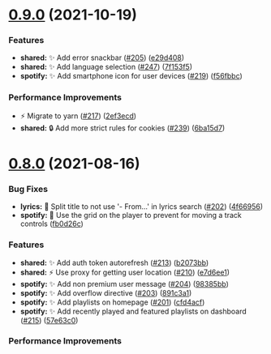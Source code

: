 # [0.9.0](https://github.com/ArturBa/spotify-karaoke/compare/v0.8.0...v0.9.0) (2021-10-19)

### Features

- **shared:** :sparkles: Add error snackbar ([#205](https://github.com/ArturBa/spotify-karaoke/issues/205)) ([e29d408](https://github.com/ArturBa/spotify-karaoke/commit/e29d4082685b090346e2ff8b3457c8810702e7df))
- **shared:** :sparkles: Add language selection ([#247](https://github.com/ArturBa/spotify-karaoke/issues/247)) ([7f153f5](https://github.com/ArturBa/spotify-karaoke/commit/7f153f58111a6a61cc99aeff469e10fe058259b2))
- **spotify:** :sparkles: Add smartphone icon for user devices ([#219](https://github.com/ArturBa/spotify-karaoke/issues/219)) ([f56fbbc](https://github.com/ArturBa/spotify-karaoke/commit/f56fbbcf9b6470365514ad892290a2521594f9cd))

### Performance Improvements

- :zap: Migrate to yarn ([#217](https://github.com/ArturBa/spotify-karaoke/issues/217)) ([2ef3ecd](https://github.com/ArturBa/spotify-karaoke/commit/2ef3ecd0f75b6ad8139a19696c5e4d0459c4e164))
- **shared:** :lock: Add more strict rules for cookies ([#239](https://github.com/ArturBa/spotify-karaoke/issues/239)) ([6ba15d7](https://github.com/ArturBa/spotify-karaoke/commit/6ba15d726f1e9bafb5a07ff3b232a284f797c905))

# [0.8.0](https://github.com/ArturBa/spotify-karaoke/compare/v0.7.0...v0.8.0) (2021-08-16)

### Bug Fixes

- **lyrics:** :bug: Split title to not use '- From...' in lyrics search ([#202](https://github.com/ArturBa/spotify-karaoke/issues/202)) ([4f66956](https://github.com/ArturBa/spotify-karaoke/commit/4f66956a112234d2825b63ed3dfada0a781d0f07))
- **spotify:** :bug: Use the grid on the player to prevent for moving a track controls ([fb0d26c](https://github.com/ArturBa/spotify-karaoke/commit/fb0d26ce9f1ee28af6950ec43a181b0e32ee29b5))

### Features

- **shared:** :sparkles: Add auth token autorefresh ([#213](https://github.com/ArturBa/spotify-karaoke/issues/213)) ([b2073bb](https://github.com/ArturBa/spotify-karaoke/commit/b2073bb3b08d8a90e0261013ab9097c31c699b49))
- **shared:** :zap: Use proxy for getting user location ([#210](https://github.com/ArturBa/spotify-karaoke/issues/210)) ([e7d6ee1](https://github.com/ArturBa/spotify-karaoke/commit/e7d6ee140e8ae9622b70c6100e07dd1c618c7827))
- **spotify:** :sparkles: Add non premium user message ([#204](https://github.com/ArturBa/spotify-karaoke/issues/204)) ([98385bb](https://github.com/ArturBa/spotify-karaoke/commit/98385bbcb567a3c81e2348236b0a9863234f86cb))
- **spotify:** :sparkles: Add overflow directive ([#203](https://github.com/ArturBa/spotify-karaoke/issues/203)) ([891c3a1](https://github.com/ArturBa/spotify-karaoke/commit/891c3a10f41942b3e8b723b12f6f41d65cf5e19f))
- **spotify:** :sparkles: Add playlists on homepage ([#201](https://github.com/ArturBa/spotify-karaoke/issues/201)) ([cfd4acf](https://github.com/ArturBa/spotify-karaoke/commit/cfd4acf1e25c3b1f9f43b1fc1f50edc968a939c5))
- **spotify:** :sparkles: Add recently played and featured playlists on dashboard ([#215](https://github.com/ArturBa/spotify-karaoke/issues/215)) ([57e63c0](https://github.com/ArturBa/spotify-karaoke/commit/57e63c02dbb5006edb2a4d81afe5085e661cb827))

### Performance Improvements

- :zap: Split homepage views into modules for better first load impression ([#211](https://github.com/ArturBa/spotify-karaoke/issues/211)) ([357e414](https://github.com/ArturBa/spotify-karaoke/commit/357e414e7e478c0b32dbfb4937885fe5c2f6462b))
- **shared:** :chart_with_upwards_trend: Improve google analytics tracking ([#214](https://github.com/ArturBa/spotify-karaoke/issues/214)) ([5493618](https://github.com/ArturBa/spotify-karaoke/commit/54936185fcf22d4b9d0f9f8af7993e68696948f5))

# [0.7.0](https://github.com/ArturBa/spotify-karaoke/compare/v0.6.0...v0.7.0) (2021-08-14)

### Features

- :lipstick: Add homepage padding on large screens ([#196](https://github.com/ArturBa/spotify-karaoke/issues/196)) ([9177aae](https://github.com/ArturBa/spotify-karaoke/commit/9177aae32cdeff47fdf7f84d9e5d6f20f5efed53))
- **lyrics:** :sparkles: Filter lyrics to use only lrc files ([#194](https://github.com/ArturBa/spotify-karaoke/issues/194)) ([55737a5](https://github.com/ArturBa/spotify-karaoke/commit/55737a56364a2a16203ef8abb8fb91e7431091b8))
- **spotify:** :sparkles: Add play button on track ([#197](https://github.com/ArturBa/spotify-karaoke/issues/197)) ([f5cac99](https://github.com/ArturBa/spotify-karaoke/commit/f5cac99f650199191b86208f5abf8eaa56c9c8a8))
- **spotify:** :sparkles: Add play on details view ([#195](https://github.com/ArturBa/spotify-karaoke/issues/195)) ([c1a7372](https://github.com/ArturBa/spotify-karaoke/commit/c1a737280adc698bd53dd63e0e798e36426b20ce))

# [0.6.0](https://github.com/ArturBa/spotify-karaoke/compare/v0.5.0...v0.6.0) (2021-08-12)

### Bug Fixes

- Add a login authorization info ([#159](https://github.com/ArturBa/spotify-karaoke/issues/159)) ([030ab72](https://github.com/ArturBa/spotify-karaoke/commit/030ab72dbbce6af59584dcd13d5d6125ae09538d))
- **components:** :lipstick: Card wrapper single line height ([#174](https://github.com/ArturBa/spotify-karaoke/issues/174)) ([162ed6d](https://github.com/ArturBa/spotify-karaoke/commit/162ed6da53486e97881a65435874eb9046498c04))
- **interceptor:** :bug: Fix refresh token login in interceptor ([#175](https://github.com/ArturBa/spotify-karaoke/issues/175)) ([185446a](https://github.com/ArturBa/spotify-karaoke/commit/185446ac8166ec3a1f405fdbd1ce16be1b96d725))
- **shared:** :bug: Remove duplicate user country requests ([#178](https://github.com/ArturBa/spotify-karaoke/issues/178)) ([35bedfe](https://github.com/ArturBa/spotify-karaoke/commit/35bedfef8705eef9ac61447d41a0db141a581916))

### Features

- **spotify:** :sparkles: Add a device selection ([#168](https://github.com/ArturBa/spotify-karaoke/issues/168)) ([5159c07](https://github.com/ArturBa/spotify-karaoke/commit/5159c078c95195dcbac76244e16935e54ebf347f))
- **spotify:** :sparkles: Add track search ([#184](https://github.com/ArturBa/spotify-karaoke/issues/184)) ([36ff3b6](https://github.com/ArturBa/spotify-karaoke/commit/36ff3b6a5884182853c993c3abc0398085f15277))
- **spotify:** :sparkles: Add user playlists on sidebar ([#176](https://github.com/ArturBa/spotify-karaoke/issues/176)) ([076d5a2](https://github.com/ArturBa/spotify-karaoke/commit/076d5a2e870efeeb3b9dad47b49439c186afd443))

# [0.5.0](https://github.com/ArturBa/spotify-karaoke/compare/v0.4.0...v0.5.0) (2021-07-27)

### Bug Fixes

- :bug: dropdown menu button ([#99](https://github.com/ArturBa/spotify-karaoke/issues/99)) ([b220241](https://github.com/ArturBa/spotify-karaoke/commit/b220241009da94a51fbed27d50513fec61a371ad))
- :bug: Set title when null is passed ([#113](https://github.com/ArturBa/spotify-karaoke/issues/113)) ([6e816dc](https://github.com/ArturBa/spotify-karaoke/commit/6e816dc76fb09cd2c04957490f0bdaeb37a4de92))
- :lock: Fix regex vulnerability ([#98](https://github.com/ArturBa/spotify-karaoke/issues/98)) ([22fc9a6](https://github.com/ArturBa/spotify-karaoke/commit/22fc9a68d548c553a26ae3a4db6ad7365d2a6814))

### Features

- :memo: Add readme on welcome page ([#112](https://github.com/ArturBa/spotify-karaoke/issues/112)) ([e7898f7](https://github.com/ArturBa/spotify-karaoke/commit/e7898f7b33f68cc9d06a3d9fb42ceab008de911d))
- **spotify:** :sparkles: Add autofocus directive ([#126](https://github.com/ArturBa/spotify-karaoke/issues/126)) ([798ed89](https://github.com/ArturBa/spotify-karaoke/commit/798ed89e57137f4dcc0935eb6e63adb2f7fa58f6))
- **spotify:** :sparkles: Add playlist details view ([#105](https://github.com/ArturBa/spotify-karaoke/issues/105)) ([26168e0](https://github.com/ArturBa/spotify-karaoke/commit/26168e03ace5e55f8103012bdaa870bbaa1a1d72))
- **spotify:** :sparkles: Add search playlist view ([#96](https://github.com/ArturBa/spotify-karaoke/issues/96)) ([19a80c3](https://github.com/ArturBa/spotify-karaoke/commit/19a80c317c41e0ef5131df67f074bc34be9a9eef))

# [0.4.0](https://github.com/ArturBa/spotify-karaoke/compare/v0.3.0...v0.4.0) (2021-07-17)

### Features

- :art: Add storybook addons ([#62](https://github.com/ArturBa/spotify-karaoke/issues/62)) ([be5fb84](https://github.com/ArturBa/spotify-karaoke/commit/be5fb84a8460de5f896bce8d29e7ca291a8f0339))
- **spotify:** :sparkles: Add a current song in a page title ([#59](https://github.com/ArturBa/spotify-karaoke/issues/59)) ([0c19067](https://github.com/ArturBa/spotify-karaoke/commit/0c1906701c216a322c032b45f0a468700dd36a9b))
- **spotify:** :sparkles: Add auto pagination handle ([#56](https://github.com/ArturBa/spotify-karaoke/issues/56)) ([763bbc3](https://github.com/ArturBa/spotify-karaoke/commit/763bbc3159717824748936bba625992216c711a6))
- **spotify:** :sparkles: Add card wrapper ([#54](https://github.com/ArturBa/spotify-karaoke/issues/54)) ([213733f](https://github.com/ArturBa/spotify-karaoke/commit/213733f9a3e4e58088dac3e23c77a2e8539c3653))
- **spotify:** :sparkles: Add Playlist Card Decorator ([#77](https://github.com/ArturBa/spotify-karaoke/issues/77)) ([675088a](https://github.com/ArturBa/spotify-karaoke/commit/675088ab32f9c288905f05dd863269456cd166eb))
- **spotify:** :sparkles: Add search view ([#55](https://github.com/ArturBa/spotify-karaoke/issues/55)) ([4c7358d](https://github.com/ArturBa/spotify-karaoke/commit/4c7358d7f8cdca8b78f4c31afb29d43ec4ac1a58))

# [0.3.0](https://github.com/ArturBa/spotify/compare/v0.2.0...v0.3.0) (2021-06-26)

### Features

- **shared:** :sparkles: Add spotify market interceptor ([#50](https://github.com/ArturBa/spotify/issues/50)) ([1def952](https://github.com/ArturBa/spotify/commit/1def952974661a25b88dbb2df4bd229e5d1f0a6b))
- **spotify:** :sparkles: Add album card ([#52](https://github.com/ArturBa/spotify/issues/52)) ([7ae1468](https://github.com/ArturBa/spotify/commit/7ae1468e1034eb6fc47fb43db910f0e4d3a51a83))
- **spotify:** :sparkles: Add artist page ([#49](https://github.com/ArturBa/spotify/issues/49)) ([8901f13](https://github.com/ArturBa/spotify/commit/8901f139b9e953e913b55025abb2176054fad644))
- **spotify:** :sparkles: Add card view and storybooks ([#51](https://github.com/ArturBa/spotify/issues/51)) ([c2323bf](https://github.com/ArturBa/spotify/commit/c2323bf4fcd01a792822ead0a0919590675ac11b))
- **spotify:** :sparkles: Add navigation buttons ([#48](https://github.com/ArturBa/spotify/issues/48)) ([10d08dd](https://github.com/ArturBa/spotify/commit/10d08ddabe0a3eb0aaa5bcb76d05483210ed339f))

# [0.2.0](https://github.com/ArturBa/spotify/compare/v0.1.3...v0.2.0) (2021-05-07)

### Bug Fixes

- :ambulance: fix lyrics proxies ([#39](https://github.com/ArturBa/spotify/issues/39)) ([bfd168b](https://github.com/ArturBa/spotify/commit/bfd168bc0fb4db418364c51a0ed272df744bcf75))

### Features

- **lyrics:** :lipstick: Change lyrics display mode for more user friendly ([#41](https://github.com/ArturBa/spotify/issues/41)) ([6bc7495](https://github.com/ArturBa/spotify/commit/6bc74959f5782735fa18de45a28968fbc714467a))
- **shared:** :sparkles: Add app info modal ([#40](https://github.com/ArturBa/spotify/issues/40)) ([18d2ad6](https://github.com/ArturBa/spotify/commit/18d2ad6dca05310e15fac5a07a6458c6f4b7b3cc))
- **shared:** :sparkles: add keyboard shortcuts to the app ([#42](https://github.com/ArturBa/spotify/issues/42)) ([79317cb](https://github.com/ArturBa/spotify/commit/79317cba7b05290158b2485af92acf210ac49460))
- **spotify:** :lipstick: Add album cover on album view ([#44](https://github.com/ArturBa/spotify/issues/44)) ([eb5dbf4](https://github.com/ArturBa/spotify/commit/eb5dbf448aef9dfc362d16a3d63c67e1a9a266b3))

## [0.1.3](https://github.com/ArturBa/spotify/compare/v0.1.2...v0.1.3) (2021-04-29)

### Bug Fixes

- :ambulance: Fix proxies on production ([#38](https://github.com/ArturBa/spotify/issues/38)) ([f9c6897](https://github.com/ArturBa/spotify/commit/f9c6897fad41776082503c4db457dad9a232c62f))
- :bug: Wrong logo used page depending on dark/light mode ([#34](https://github.com/ArturBa/spotify/issues/34)) ([e58575f](https://github.com/ArturBa/spotify/commit/e58575f3f50f8c88114a616d02e5e8cffe3f921a))
- :lipstick: Adjust login page for mobile devices ([#37](https://github.com/ArturBa/spotify/issues/37)) ([0bff1f8](https://github.com/ArturBa/spotify/commit/0bff1f8270e168bb2ddae020ade841be46d7a7b9))
- :pencil2: Fix typo on main page ([#35](https://github.com/ArturBa/spotify/issues/35)) ([49d17c1](https://github.com/ArturBa/spotify/commit/49d17c1a9ace7fc9851a965c896cebc83861734c))

### Features

- :lipstick: Add dark mode toggle ([#36](https://github.com/ArturBa/spotify/issues/36)) ([eb119db](https://github.com/ArturBa/spotify/commit/eb119db4b22685d48f9cbdc7bf9b3a347633ba89))

## [0.1.2](https://github.com/ArturBa/spotify/compare/v0.1.0...v0.1.2) (2021-04-28)

### Features

- **spotify:** :alien: Fix user authorization ([#27](https://github.com/ArturBa/spotify/issues/27)) ([dcdc012](https://github.com/ArturBa/spotify/commit/dcdc0125b4cff9a736024298db76489f9e1e0f90))
- **spotify:** :alien: Use JWT for user authorization as described in Spotify API ([#29](https://github.com/ArturBa/spotify/issues/29)) ([77673b0](https://github.com/ArturBa/spotify/commit/77673b0d06e664556b5ed1b5442bc8f66c137f53))
- **spotify:** :sparkles: Add basic navigation bar and user logout ([#30](https://github.com/ArturBa/spotify/issues/30)) ([a5a1479](https://github.com/ArturBa/spotify/commit/a5a14794d733ea3dbb8894ab8c5aa43f9749eb60))
- **spotify:** :sparkles: Add login page to the app ([#31](https://github.com/ArturBa/spotify/issues/31)) ([bc2b7e0](https://github.com/ArturBa/spotify/commit/bc2b7e0503a29b884a0637d7476f630e3af49c3a))
- :globe_with_meridians: add i18n support ([#28](https://github.com/ArturBa/spotify/issues/28)) ([5b3b827](https://github.com/ArturBa/spotify/commit/5b3b8272be115400703797446bdfa3598e05342c))

# [0.1.0](https://github.com/ArturBa/spotify/compare/v0.0.2...v0.1.0) (2021-04-25)

### Features

- :heavy_plus_sign: Add a release-it tool ([#25](https://github.com/ArturBa/spotify/issues/25)) ([cf4aa79](https://github.com/ArturBa/spotify/commit/cf4aa79c46e7eb445db1dbe7b448dae47e52b978))
- **lyrics:** :lipstick: Add user info about current progress ([#24](https://github.com/ArturBa/spotify/issues/24)) ([823a594](https://github.com/ArturBa/spotify/commit/823a594a6282f4127e54aabcddc5c57c31ac96ad))
- **spotify:** :sparkles: add basic menu in sidebar ([#23](https://github.com/ArturBa/spotify/issues/23)) ([e1a4606](https://github.com/ArturBa/spotify/commit/e1a4606db5942038ee32bd7304126f1d369be734))
- :chart_with_upwards_trend: Add google analytics ([#22](https://github.com/ArturBa/spotify/issues/22)) ([09d4270](https://github.com/ArturBa/spotify/commit/09d4270474f7170b5e32b507648e707dce96bc6e))
- :lipstick: Configure app colors and add dark mode ([#20](https://github.com/ArturBa/spotify/issues/20)) ([eb55b31](https://github.com/ArturBa/spotify/commit/eb55b312a65568c3ddfe8f2bb3e102368e65638e))
- :sparkels: Add song list ([#21](https://github.com/ArturBa/spotify/issues/21)) ([81df3e9](https://github.com/ArturBa/spotify/commit/81df3e9bc82cfb9479e0322499ba3d0b6f2c15b1))
- **spotify:** :sparkles: Add current playing song control ([#18](https://github.com/ArturBa/spotify/issues/18)) ([02e062d](https://github.com/ArturBa/spotify/commit/02e062d41e6352cf6c398933cc63ec2620147709))

## [0.0.2](https://github.com/ArturBa/spotify/compare/v0.0.2...v0.1.0) (2021-04-23)

### Bug Fixes

- **ci:** :ambulance: Remove tailwind in a project since build errors ([#16](https://github.com/ArturBa/spotify/issues/16)) ([02ae8c7](https://github.com/ArturBa/spotify/commit/02ae8c772b60043809637477cf7b40730507b116))

### Features

- **spotify:** :sparkles: Add current playing data ([#17](https://github.com/ArturBa/spotify/issues/17)) ([68d860f](https://github.com/ArturBa/spotify/commit/68d860f1427600b2ae65e98f5904761f32548058))
- **spotify:** :sparkles: Add music control ([#14](https://github.com/ArturBa/spotify/issues/14)) ([6186ae5](https://github.com/ArturBa/spotify/commit/6186ae56211661d8e348463a6d86a77d556ab6f8))
- :bookmark: This is a 0.0.1 release ([#9](https://github.com/ArturBa/spotify/issues/9)) ([724b811](https://github.com/ArturBa/spotify/commit/724b81175c495281d456b6b8fb9d0d59461dc651))
- :rocket: Add netlify redirects ([#11](https://github.com/ArturBa/spotify/issues/11)) ([b979de1](https://github.com/ArturBa/spotify/commit/b979de19698457ed2b297ebbcfda849093a279b6))

## [0.0.1](https://github.com/ArturBa/spotify/compare/v0.0.2...v0.1.0) (2021-04-22)

### Bug Fixes

- :ambulance: Fix missing proxy on prod build ([d307fc6](https://github.com/ArturBa/spotify/commit/d307fc617f70cdec0d17a0373e08746686547d42))

### Features

- **lyrics:** :sparkles: Add basic lyrics service ([b030abc](https://github.com/ArturBa/spotify/commit/b030abcca9bc84874af7d69e2ce9279e8d67d349))
- **lyrics:** ✨ add basic lyrics component ([#4](https://github.com/ArturBa/spotify/issues/4)) ([9cae0d2](https://github.com/ArturBa/spotify/commit/9cae0d2d4c368c6685d5c4e34df4dc405fba053c)), closes [#1](https://github.com/ArturBa/spotify/issues/1)
- **spotify:** :sparkles: Add spotify player ([#5](https://github.com/ArturBa/spotify/issues/5)) ([1e98340](https://github.com/ArturBa/spotify/commit/1e98340c2d9416e11277dff2d4c9edee7da803db))
